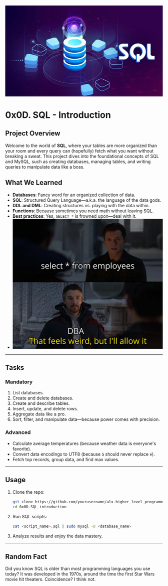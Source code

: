 <p align="center">
  <img src="assets/SQL.jpg" alt="SQL Introduction">
</p>

# **0x0D. SQL - Introduction**

## **Project Overview**
Welcome to the world of **SQL**, where your tables are more organized than your room and every query can (hopefully) fetch what you want without breaking a sweat. This project dives into the foundational concepts of SQL and MySQL, such as creating databases, managing tables, and writing queries to manipulate data like a boss.

## **What We Learned**
- **Databases**: Fancy word for an organized collection of data.
- **SQL**: Structured Query Language—a.k.a. the language of the data gods.
- **DDL and DML**: Creating structures vs. playing with the data within.
- **Functions**: Because sometimes you need math without leaving SQL.
- **Best practices**: Yes, `SELECT *` is frowned upon—deal with it.
- <img src="assets/allow-it.jpeg" alt="SQL Introduction">

---

## **Tasks**
### **Mandatory**
1. List databases.
2. Create and delete databases.
3. Create and describe tables.
4. Insert, update, and delete rows.
5. Aggregate data like a pro.
6. Sort, filter, and manipulate data—because power comes with precision.

### **Advanced**
- Calculate average temperatures (because weather data is everyone's favorite).
- Convert data encodings to UTF8 (because `â` should never replace `é`).
- Fetch top records, group data, and find max values.

---

## **Usage**
1. Clone the repo:
   ```bash
   git clone https://github.com/yourusername/alx-higher_level_programming.git
   cd 0x0D-SQL_introduction
   ```
2. Run SQL scripts:
   ```bash
   cat <script_name>.sql | sudo mysql -D <database_name>
   ```
3. Analyze results and enjoy the data mastery.

---

## **Random Fact**
Did you know SQL is older than most programming languages you use today? It was developed in the 1970s, around the time the first Star Wars movie hit theaters. Coincidence? I think not.